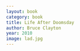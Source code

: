 ```yaml
---
layout: book
category: book
title: Life After Doomsday
author: Bruce Clayton
year: 2010
image: lad.jpg
---
```

